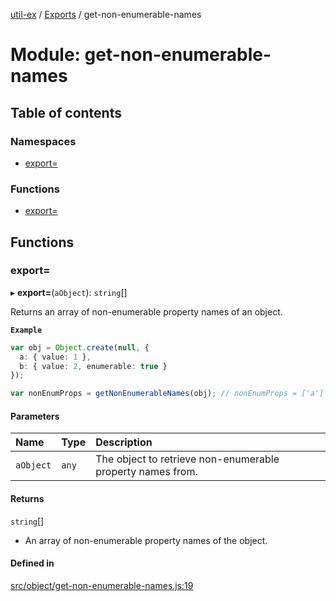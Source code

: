 [util-ex](../README.md) / [Exports](../modules.md) / get-non-enumerable-names

# Module: get-non-enumerable-names

## Table of contents

### Namespaces

- [export&#x3D;](get_non_enumerable_names.export_.md)

### Functions

- [export&#x3D;](get_non_enumerable_names.md#export&#x3D;)

## Functions

### export&#x3D;

▸ **export=**(`aObject`): `string`[]

Returns an array of non-enumerable property names of an object.

**`Example`**

```ts
var obj = Object.create(null, {
  a: { value: 1 },
  b: { value: 2, enumerable: true }
});

var nonEnumProps = getNonEnumerableNames(obj); // nonEnumProps = ['a']
```

#### Parameters

| Name | Type | Description |
| :------ | :------ | :------ |
| `aObject` | `any` | The object to retrieve non-enumerable property names from. |

#### Returns

`string`[]

- An array of non-enumerable property names of the object.

#### Defined in

[src/object/get-non-enumerable-names.js:19](https://github.com/snowyu/util-ex.js/blob/10dfb41/src/object/get-non-enumerable-names.js#L19)
